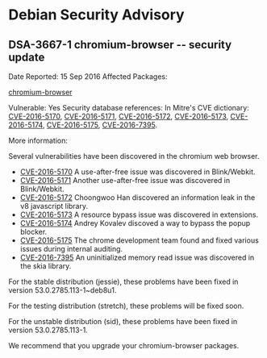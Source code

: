 
Debian Security Advisory
========================


DSA-3667-1 chromium-browser -- security update
----------------------------------------------



Date Reported:
15 Sep 2016
Affected Packages:

[chromium-browser](https://packages.debian.org/src:chromium-browser)

Vulnerable:
Yes
Security database references:
In Mitre's CVE dictionary: [CVE-2016-5170](https://security-tracker.debian.org/tracker/CVE-2016-5170), [CVE-2016-5171](https://security-tracker.debian.org/tracker/CVE-2016-5171), [CVE-2016-5172](https://security-tracker.debian.org/tracker/CVE-2016-5172), [CVE-2016-5173](https://security-tracker.debian.org/tracker/CVE-2016-5173), [CVE-2016-5174](https://security-tracker.debian.org/tracker/CVE-2016-5174), [CVE-2016-5175](https://security-tracker.debian.org/tracker/CVE-2016-5175), [CVE-2016-7395](https://security-tracker.debian.org/tracker/CVE-2016-7395).  

More information:

Several vulnerabilities have been discovered in the chromium web browser.


* [CVE-2016-5170](https://security-tracker.debian.org/tracker/CVE-2016-5170)
A use-after-free issue was discovered in Blink/Webkit.
* [CVE-2016-5171](https://security-tracker.debian.org/tracker/CVE-2016-5171)
Another use-after-free issue was discovered in Blink/Webkit.
* [CVE-2016-5172](https://security-tracker.debian.org/tracker/CVE-2016-5172)
Choongwoo Han discovered an information leak in the v8 javascript
 library.
* [CVE-2016-5173](https://security-tracker.debian.org/tracker/CVE-2016-5173)
A resource bypass issue was discovered in extensions.
* [CVE-2016-5174](https://security-tracker.debian.org/tracker/CVE-2016-5174)
Andrey Kovalev discoved a way to bypass the popup blocker.
* [CVE-2016-5175](https://security-tracker.debian.org/tracker/CVE-2016-5175)
The chrome development team found and fixed various issues during
 internal auditing.
* [CVE-2016-7395](https://security-tracker.debian.org/tracker/CVE-2016-7395)
An uninitialized memory read issue was discovered in the skia
 library.


For the stable distribution (jessie), these problems have been fixed in
version 53.0.2785.113-1~deb8u1.


For the testing distribution (stretch), these problems will be fixed soon.


For the unstable distribution (sid), these problems have been fixed in
version 53.0.2785.113-1.


We recommend that you upgrade your chromium-browser packages.





